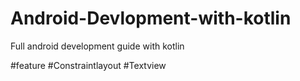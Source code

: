 # Android-Devlopment-with-kotlin
Full android development guide with kotlin

#feature
#Constraintlayout
#Textview
